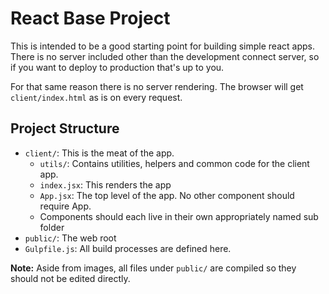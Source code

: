 # React Base Project

This is intended to be a good starting point for building simple react apps. There is no server included other than the development connect server, so if you want to deploy to production that's up to you.

For that same reason there is no server rendering. The browser will get `client/index.html` as is on every request.

## Project Structure

* `client/`: This is the meat of the app. 
  * `utils/`: Contains utilities, helpers and common code for the client app.
  * `index.jsx`: This renders the app
  * `App.jsx`: The top level of the app. No other component should require App.
  * Components should each live in their own appropriately named sub folder
* `public/`: The web root
* `Gulpfile.js`: All build processes are defined here.

**Note:** Aside from images, all files under `public/` are compiled so they should not be edited directly.
